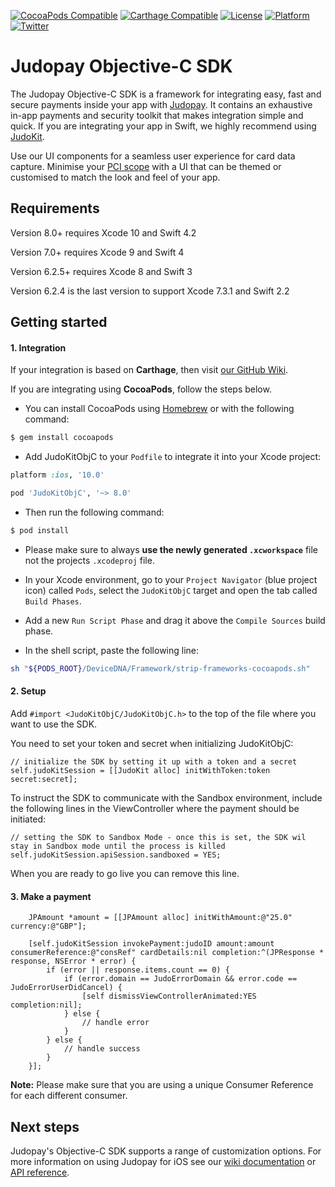 [![CocoaPods Compatible](https://img.shields.io/cocoapods/v/JudoKitObjC.svg)](https://img.shields.io/cocoapods/v/JudoKitObjC.svg)
[![Carthage Compatible](https://img.shields.io/badge/Carthage-compatible-4BC51D.svg)](https://github.com/Carthage/Carthage)
[![License](https://img.shields.io/cocoapods/l/JudoKitObjC.svg)](http://http://cocoadocs.org/docsets/JudoKitObjC)
[![Platform](https://img.shields.io/cocoapods/p/JudoKitObjC.svg)](http://http://cocoadocs.org/docsets/JudoKitObjC)
[![Twitter](https://img.shields.io/badge/twitter-@JudoPayments-orange.svg)](http://twitter.com/JudoPayments)

# Judopay Objective-C SDK

The Judopay Objective-C SDK is a framework for integrating easy, fast and secure payments inside your app with [Judopay](https://www.judopay.com/). It contains an exhaustive in-app payments and security toolkit that makes integration simple and quick. If you are integrating your app in Swift, we highly recommend using [JudoKit](https://github.com/Judopay/JudoKit).

Use our UI components for a seamless user experience for card data capture. Minimise your [PCI scope](https://www.pcisecuritystandards.org/pci_security/completing_self_assessment) with a UI that can be themed or customised to match the look and feel of your app.

## Requirements

Version 8.0+ requires Xcode 10 and Swift 4.2

Version 7.0+ requires Xcode 9 and Swift 4

Version 6.2.5+ requires Xcode 8 and Swift 3

Version 6.2.4 is the last version to support Xcode 7.3.1 and Swift 2.2

## Getting started

#### 1. Integration

If your integration is based on **Carthage**, then visit [our GitHub Wiki](https://github.com/JudoPay/JudoKitObjC/wiki/Carthage).

If you are integrating using **CocoaPods**, follow the steps below.

- You can install CocoaPods using [Homebrew](https://brew.sh/) or with the following command:

```bash
$ gem install cocoapods
```

- Add JudoKitObjC to your `Podfile` to integrate it into your Xcode project:

```ruby
platform :ios, '10.0'

pod 'JudoKitObjC', '~> 8.0'
```

- Then run the following command:

```bash
$ pod install
```

- Please make sure to always **use the newly generated `.xcworkspace`** file not the projects `.xcodeproj` file.

- In your Xcode environment, go to your `Project Navigator` (blue project icon) called `Pods`, select the `JudoKitObjC` target and open the tab called `Build Phases`.
- Add a new `Run Script Phase` and drag it above the `Compile Sources` build phase.
- In the shell script, paste the following line:

```bash
sh "${PODS_ROOT}/DeviceDNA/Framework/strip-frameworks-cocoapods.sh"
```

#### 2. Setup

Add `#import <JudoKitObjC/JudoKitObjC.h>` to the top of the file where you want to use the SDK.

You need to set your token and secret when initializing JudoKitObjC:

```objc
// initialize the SDK by setting it up with a token and a secret
self.judoKitSession = [[JudoKit alloc] initWithToken:token secret:secret];
```

To instruct the SDK to communicate with the Sandbox environment, include the following lines in the ViewController where the payment should be initiated:

```objc
// setting the SDK to Sandbox Mode - once this is set, the SDK wil stay in Sandbox mode until the process is killed
self.judoKitSession.apiSession.sandboxed = YES;
```

When you are ready to go live you can remove this line.

#### 3. Make a payment

```objc
    JPAmount *amount = [[JPAmount alloc] initWithAmount:@"25.0" currency:@"GBP"];
    
    [self.judoKitSession invokePayment:judoID amount:amount consumerReference:@"consRef" cardDetails:nil completion:^(JPResponse * response, NSError * error) {
        if (error || response.items.count == 0) {
            if (error.domain == JudoErrorDomain && error.code == JudoErrorUserDidCancel) {
                [self dismissViewControllerAnimated:YES completion:nil];
            } else {
	            // handle error
            }
        } else {
        	// handle success
        }
    }];
```
**Note:** Please make sure that you are using a unique Consumer Reference for each different consumer.

## Next steps

Judopay's Objective-C SDK supports a range of customization options. For more information on using Judopay for iOS see our [wiki documentation](https://github.com/JudoPay/JudoKitObjC/wiki/) or [API reference](https://judopay.github.io/JudoKitObjC).
